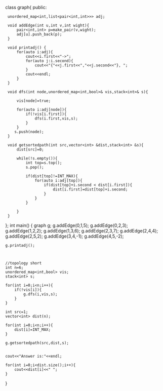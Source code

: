 class graph{
    public:
     
     unordered_map<int,list<pair<int,int>>> adj;
     
     void addEdge(int u,int v,int wight){
         pair<int,int> p=make_pair(v,wight);
         adj[u].push_back(p);
     }
      
     void printadj() {
         for(auto i:adj){
             cout<<i.first<<"->";
             for(auto j:i.second){
                 cout<<"{"<<j.first<<","<<j.second<<"}, ";
             }
             cout<<endl;
         }
     }
     
     void dfs(int node,unordered_map<int,bool>& vis,stack<int>& s){
         
         vis[node]=true;
         
         for(auto i:adj[node]){
             if(!vis[i.first]){
                 dfs(i.first,vis,s);
             }
         }
        s.push(node);
     }
     
     void getsortedpath(int src,vector<int> &dist,stack<int> &s){
         dist[src]=0;
         
         while(!s.empty()){
             int top=s.top();
             s.pop();
             
             if(dist[top]!=INT_MAX){
                 for(auto i:adj[top]){
                     if(dist[top]+i.second < dist[i.first]){
                         dist[i.first]=dist[top]+i.second; 
                     }
                 }
             }
             
         }
     }
};
int main()
{
    graph g;
    g.addEdge(0,1,5);
    g.addEdge(0,2,3);
    g.addEdge(1,2,2);
    g.addEdge(1,3,6);
    g.addEdge(2,3,7);
    g.addEdge(2,4,4);
    g.addEdge(2,5,2);
    g.addEdge(3,4,-1);
    g.addEdge(4,5,-2);
    
    g.printadj();
    
    
    
    //topology short
    int n=6;
    unordered_map<int,bool> vis;
    stack<int> s;
    
    for(int i=0;i<n;i++){
        if(!vis[i]){
            g.dfs(i,vis,s);
        }
    }
    
    int src=1;
    vector<int> dist(n);
    
    for(int i=0;i<n;i++){
        dist[i]=INT_MAX;
    }
    
    g.getsortedpath(src,dist,s);
    
    
    cout<<"Answer is:"<<endl;
    
    for(int i=0;i<dist.size();i++){
        cout<<dist[i]<<" ";
    }
    
    
    
    
    
    
    
    
    
}
